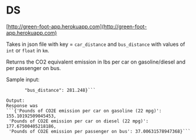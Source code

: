 # DS

[http://green-foot-app.herokuapp.com](http://green-foot-app.herokuapp.com)

Takes in json file with key = `car_distance` and `bus_distance` with values of `int` or `float` in `km`.

Returns the CO2 equivalent emission in lbs per car on gasoline/diesel and per passenger on bus.

Sample input:
```input = {"car_distance": 277.093,
       "bus_distance": 281.248}```

Output:
Response was
```{'Pounds of CO2E emission per car on gasoline (22 mpg)': 155.10192509045453,
 'Pounds of CO2E emission per car on diesel (22 mpg)': 177.67500405218186,
 'Pounds of CO2E emission per passenger on bus': 37.00631578947368}```
